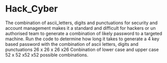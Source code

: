 # Hack_Cyber
The combination of ascii_letters, digits and punctuations for security and account management makes it a standard and difficult for hackers or un authorised team to generate a combination of likely password to a targeted machine. Run the code to determine how long it takes to generate a 4 key based password with the combination of ascii letters, digits and punctuations
26 x 26 x 26 x26
Conbination of lower case and upper case
52 x 52 x52 x52 possible combinations.
